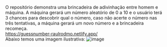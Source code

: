 O repositório demonstra uma brincadeira de adivinhação entre homem e máquina. A máquina gerará um número aleatório de 0 a 10 e o usuário terá 3 chances para descobrir qual o número, caso não acerte o número nas três tentativas, a máquina gerará um novo número e a brincadeira recomeça.
<br>
https://guessnumber-raulrodmo.netlify.app/
<br>
Abaixo temos uma imagem ilustrativa:
![image](https://user-images.githubusercontent.com/102265187/190527560-b3d61a47-a199-4876-982d-2dd094871c0c.png)
